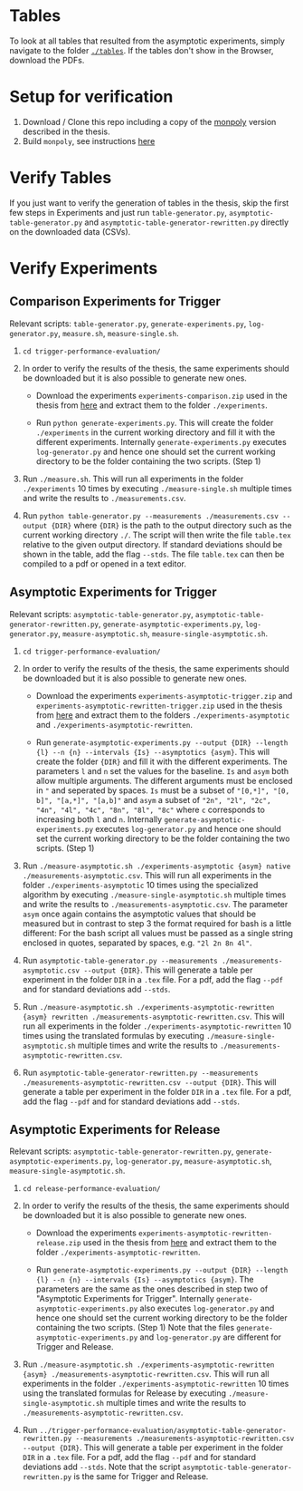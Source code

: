 # Tables

To look at all tables that resulted from the asymptotic experiments, simply navigate to the folder [`./tables`](https://github.com/Tyratox/safe-evaluation-of-mfotl-dual-temporal-operators/tree/main/tables). If the tables don't show in the Browser, download the PDFs.

# Setup for verification

1. Download / Clone this repo including a copy of the [monpoly](https://bitbucket.org/jshs/monpoly/src) version described in the thesis.
2. Build `monpoly`, see instructions [here](https://github.com/Tyratox/safe-evaluation-of-mfotl-dual-temporal-operators/blob/main/README-monpoly.md)

# Verify Tables

If you just want to verify the generation of tables in the thesis, skip the first few steps in Experiments and just run `table-generator.py`, `asymptotic-table-generator.py` and `asymptotic-table-generator-rewritten.py` directly on the downloaded data (CSVs).

# Verify Experiments
## Comparison Experiments for Trigger

Relevant scripts: `table-generator.py`, `generate-experiments.py`, `log-generator.py`, `measure.sh`, `measure-single.sh`.

1. `cd trigger-performance-evaluation/`
2. In order to verify the results of the thesis, the same experiments should be downloaded but it is also possible to generate new ones.
	
	- Download the experiments `experiments-comparison.zip` used in the thesis from [here](https://github.com/Tyratox/safe-evaluation-of-mfotl-dual-temporal-operators/releases/tag/1.0) and extract them to the folder `./experiments`.
	
	- Run `python generate-experiments.py`. This will create the folder `./experiments` in the current working directory and fill it with the different experiments. Internally `generate-experiments.py` executes `log-generator.py` and hence one should set the current working directory to be the folder containing the two scripts. (Step 1)
	
3. Run `./measure.sh`. This will run all experiments in the folder `./experiments` 10 times by executing `./measure-single.sh` multiple times and write the results to `./measurements.csv`.
4. Run `python table-generator.py --measurements ./measurements.csv --output {DIR}` where `{DIR}` is the path to the output directory such as the current working directory `./`. The script will then write the file `table.tex` relative to the given output directory. If standard deviations should be shown in the table, add the flag `--stds`. The file `table.tex` can then be compiled to a pdf or opened in a text editor.

## Asymptotic Experiments for Trigger

Relevant scripts: `asymptotic-table-generator.py`, `asymptotic-table-generator-rewritten.py`, `generate-asymptotic-experiments.py`, `log-generator.py`, `measure-asymptotic.sh`, `measure-single-asymptotic.sh`.

1. `cd trigger-performance-evaluation/`
2. In order to verify the results of the thesis, the same experiments should be downloaded but it is also possible to generate new ones.
	
	- Download the experiments `experiments-asymptotic-trigger.zip` and `experiments-asymptotic-rewritten-trigger.zip` used in the thesis from [here](https://github.com/Tyratox/safe-evaluation-of-mfotl-dual-temporal-operators/releases/tag/1.0) and extract them to the folders `./experiments-asymptotic` and `./experiments-asymptotic-rewritten`.
	
	- Run `generate-asymptotic-experiments.py --output {DIR} --length {l} --n {n} --intervals {Is} --asymptotics {asym}`. This will create the folder `{DIR}` and fill it with the different experiments. The parameters `l` and `n` set the values for the baseline. `Is` and `asym` both allow multiple arguments. The different arguments must be enclosed in `"` and seperated by spaces. `Is` must be a subset of `"[0,*]", "[0, b]", "[a,*]", "[a,b]"` and `asym` a subset of `"2n", "2l", "2c", "4n", "4l", "4c", "8n", "8l", "8c"` where `c` corresponds to increasing both `l` and `n`. Internally `generate-asymptotic-experiments.py` executes `log-generator.py` and hence one should set the current working directory to be the folder containing the two scripts. (Step 1)
	
3. Run `./measure-asymptotic.sh ./experiments-asymptotic {asym} native ./measurements-asymptotic.csv`. This will run all experiments in the folder `./experiments-asymptotic` 10 times using the specialized algorithm by executing `./measure-single-asymptotic.sh` multiple times and write the results to `./measurements-asymptotic.csv`. The parameter `asym` once again contains the asymptotic values that should be measured but in contrast to step 3 the format required for bash is a little different: For the bash script all values must be passed as a single string enclosed in quotes, separated by spaces, e.g. `"2l 2n 8n 4l"`.

4. Run `asymptotic-table-generator.py --measurements ./measurements-asymptotic.csv --output {DIR}`. This will generate a table per experiment in the folder `DIR` in a `.tex` file. For a pdf, add the flag `--pdf` and for standard deviations add `--stds`.

5. Run `./measure-asymptotic.sh ./experiments-asymptotic-rewritten {asym} rewritten ./measurements-asymptotic-rewritten.csv`. This will run all experiments in the folder `./experiments-asymptotic-rewritten` 10 times using the translated formulas by executing `./measure-single-asymptotic.sh` multiple times and write the results to `./measurements-asymptotic-rewritten.csv`.

6. Run `asymptotic-table-generator-rewritten.py --measurements ./measurements-asymptotic-rewritten.csv --output {DIR}`. This will generate a table per experiment in the folder `DIR` in a `.tex` file. For a pdf, add the flag `--pdf` and for standard deviations add `--stds`.

## Asymptotic Experiments for Release

Relevant scripts: `asymptotic-table-generator-rewritten.py`, `generate-asymptotic-experiments.py`, `log-generator.py`, `measure-asymptotic.sh`, `measure-single-asymptotic.sh`.

1. `cd release-performance-evaluation/`
2. In order to verify the results of the thesis, the same experiments should be downloaded but it is also possible to generate new ones.
	
	- Download the experiments `experiments-asymptotic-rewritten-release.zip` used in the thesis from [here](https://github.com/Tyratox/safe-evaluation-of-mfotl-dual-temporal-operators/releases/tag/1.0) and extract them to the folder `./experiments-asymptotic-rewritten`.
	
	- Run `generate-asymptotic-experiments.py --output {DIR} --length {l} --n {n} --intervals {Is} --asymptotics {asym}`. The parameters are the same as the ones described in step two of "Asymptotic Experiments for Trigger". Internally `generate-asymptotic-experiments.py` also executes `log-generator.py` and hence one should set the current working directory to be the folder containing the two scripts. (Step 1) Note that the files `generate-asymptotic-experiments.py` and `log-generator.py` are different for Trigger and Release.

3. Run `./measure-asymptotic.sh ./experiments-asymptotic-rewritten {asym} ./measurements-asymptotic-rewritten.csv`. This will run all experiments in the folder `./experiments-asymptotic-rewritten` 10 times using the translated formulas for Release by executing `./measure-single-asymptotic.sh` multiple times and write the results to `./measurements-asymptotic-rewritten.csv`.

4. Run `../trigger-performance-evaluation/asymptotic-table-generator-rewritten.py --measurements ./measurements-asymptotic-rewritten.csv --output {DIR}`. This will generate a table per experiment in the folder `DIR` in a `.tex` file. For a pdf, add the flag `--pdf` and for standard deviations add `--stds`. Note that the script `asymptotic-table-generator-rewritten.py` is the same for Trigger and Release.